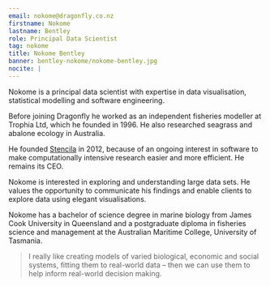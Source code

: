 ```yaml
---
email: nokome@dragonfly.co.nz
firstname: Nokome
lastname: Bentley
role: Principal Data Scientist
tag: nokome
title: Nokome Bentley
banner: bentley-nokome/nokome-bentley.jpg
nocite: |
---
```

Nokome is a principal data scientist with expertise in data visualisation,
statistical modelling and software engineering. 


<!--more-->

Before joining Dragonfly he worked as an independent fisheries modeller at
Trophia Ltd, which he founded in 1996. He also researched seagrass and abalone
ecology in Australia. 

He founded [Stencila](https://stencila.io/) in 2012, because of an ongoing interest in
software to make computationally intensive research easier and more efficient.
He remains its CEO. 

Nokome is interested in exploring and understanding large data sets. He values
the opportunity to communicate his findings and enable clients to explore data
using elegant visualisations.
 
Nokome has a bachelor of science degree in marine biology from James Cook
University in Queensland and a postgraduate diploma in fisheries science and
management at the Australian Maritime College, University of Tasmania. 

> I really like creating models of varied biological, economic and social
> systems, fitting them to real-world data – then we can use them to help inform
> real-world decision making.





